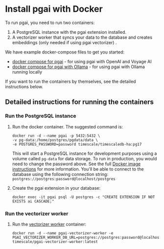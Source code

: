 # Install pgai with Docker

To run pgai, you need to run two containers:

1. A PostgreSQL instance with the pgai extension installed.
2. A vectorizer worker that syncs your data to the database and creates embeddings (only needed if using pgai vectorizer) .

We have example docker-compose files to get you started:

- [docker compose for pgai](/examples/docker_compose_pgai/docker-compose.yml) - for using pgai with OpenAI and Voyage AI
- [docker compose for pgai with Ollama](/examples/docker_compose_pgai_ollama/docker-compose.yml) - for using pgai with Ollama running locally

If you want to run the containers by themselves, see the detailed instructions below.

## Detailed instructions for running the containers 

### Run the PostgreSQL instance

1. Run the docker container. The suggested command is:
   ```
   docker run -d --name pgai -p 5432:5432 \
   -v pg-data:/home/postgres/pgdata/data \
   -e POSTGRES_PASSWORD=password timescale/timescaledb-ha:pg17
   ``` 

   This will start a PostgreSQL instance for development purposes using a volume called `pg-data` for data storage. To run in production, you would need to change the password above. See the full  [Docker image instructions](https://docs.timescale.com/self-hosted/latest/install/installation-docker/) for more information. You'll be able to connect to the database using the following connection string: `postgres://postgres:password@localhost/postgres`

2. Create the pgai extension in your database:

    ```
    docker exec -it pgai psql -U postgres -c "CREATE EXTENSION IF NOT EXISTS ai CASCADE;"
    ```

### Run the vectorizer worker

1. Run the [vectorizer worker](https://hub.docker.com/r/timescale/pgai-vectorizer-worker) container:

    ```
    docker run -d --name pgai-vectorizer-worker -e PGAI_VECTORIZER_WORKER_DB_URL=postgres://postgres:password@localhost/postgres timescale/pgai-vectorizer-worker:latest
    ```
